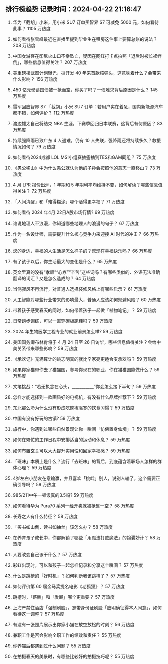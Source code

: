
## 排行榜趋势 记录时间：2024-04-22 21:16:47
  
  1. 华为「截胡」小米，用小米 SU7 订单买智界 S7 可减免 5000 元，如何看待此事？ 1105 万热度
    
  2. 如何看待张雪峰最近在直播里提到毕业生在租房这件事上要算总账的说法？ 208 万热度
    
  3. 中国女游客在印尼火山口不幸坠亡，疑因在网红打卡点拍照「退后时被长裙绊倒」，哪些信息值得关注？ 207 万热度
    
  4. 美重磅核武器计划曝光，拟开发 40 年来首款核弹头，这意味着什么？会带来什么影响？ 156 万热度
    
  5. 450 亿元储蓄国债被一抢而空，你买了吗？一债难求背后原因是什么？ 145 万热度
    
  6. 雷军回应智界 S7 「截胡」小米 SU7 订单：若用户实在着急，国内新能源汽车都不错，如何评价？ 112 万热度
    
  7. 渡边雄太自己将结束 NBA 生涯，下赛季回归日本联赛，这背后有何原因？ 83 万热度
    
  8. 持续强降雨已致广东 4 人遇难，仍有 10 人失联，强降雨还将持续多久？救援情况如何？ 79 万热度
    
  9. 如何看待2024成都 LOL MSI小组赛抽签抽到TES和GAM同组？ 75 万热度
    
  10. 《愚公移山》中为什么愚公就认为他的子孙会按照他的意志一直移山？ 73 万热度
    
  11. 4 月 LPR 报价出炉，1 年期和 5 年期利率均维持不变，如何解读？哪些信息值得关注？ 72 万热度
    
  12. 「人间清醒」和「难得糊涂」哪个活得更幸福？ 71 万热度
    
  13. 如何看待 2024 年4月 22日A股市场行情? 69 万热度
    
  14. 谁说地理人不浪漫，你知道哪些地理人的浪漫的句子？ 67 万热度
    
  15. 作为一名设计师，需要提升什么核心竞争力来迎接 AI 时代的冲击？ 66 万热度
    
  16. 您的身边，幸福的人生活是怎么样子的？您现在幸福快乐吗？ 66 万热度
    
  17. 有了孩子以后，你生活最大的变化是什么？ 65 万热度
    
  18. 英文里真的没有“孝顺”“心疼”“辛苦”这些词吗？有哪些类似的、外语无法准确翻译的词汇？又是怎么造成的？ 64 万热度
    
  19. 当侘寂风不再流行，对普通人选择装修风格上有哪些启示？ 61 万热度
    
  20. 人工智能对哪些行业带来的影响最大，普通人应该如何规避风险？ 60 万热度
    
  21. 带着孩子感受春天的同时，如何带着孩子一起做「植物笔记」？ 59 万热度
    
  22. 日常跑步训练，可以一直穿碳板跑鞋吗？ 59 万热度
    
  23. 2024 年生物医学工程专业的就业前景怎么样? 59 万热度
    
  24. 美国国务卿布林肯将于 4 月 24 日至 26 日访华，哪些信息值得关注？会给中美关系带来哪些影响？ 59 万热度
    
  25. 《承欢记》充满算计的姚志明真的就比辛家亮更适合麦承欢吗？ 59 万热度
    
  26. 如果你家猫带你去了猫猫国，参考你现在的职业，你在猫猫国能做什么？ 59 万热度
    
  27. 文笔挑战：“若无执念在心头，___________”你会怎么接下半句？ 59 万热度
    
  28. 怎样才能选择到一款画质好的电视机，有没有什么品牌推荐下？ 59 万热度
    
  29. 东北那么冷为什么没有形成吃辣椒驱寒的饮食习惯？ 59 万热度
    
  30. 中国有没有好玩的古镇? 59 万热度
    
  31. 旅行中，你遇到过哪些自然景观让你一瞬间「仿佛置身仙境」？ 59 万热度
    
  32. 如何在繁忙的工作日程中安排适当的运动和休息？ 59 万热度
    
  33. 如何布置玄关可以大大提升实用性和回家幸福感？ 59 万热度
    
  34. 「班味」本质上是什么？流行「去班味」的背后，到底蕴含着职场人怎样的群体心理？ 59 万热度
    
  35. 4岁左右小朋友在意输赢，并且喜欢「挑衅」别人，说别人输了，这个需要正确引导吗？ 59 万热度
    
  36. 985/211中午一顿饭真的3.5吗? 59 万热度
    
  37. 如何看待华为 Pura70 系列一经开卖就被抢售一空？ 58 万热度
    
  38. 长寿之人有什么特征？ 58 万热度
    
  39. 「买书如山倒，读书如抽丝」该怎么办？ 58 万热度
    
  40. 在养育孩子成长中，你都解锁了哪些「用魔法打败魔法」的锦囊妙计？ 58 万热度
    
  41. 人要改变自己该干什么？ 57 万热度
    
  42. 彩虹出现时，可以和孩子一起怎样记录和分享这个瞬间？ 57 万热度
    
  43. 什么是跳槽的「好时机」？如何判断我该跳槽了？ 57 万热度
    
  44. 如何评价第 60 届金马奖提名电影《老狐狸》？ 57 万热度
    
  45. 跳槽时，「薪酬」和「发展」哪个更重要？ 57 万热度
    
  46. 上海严禁住酒店「强制刷脸」，忘带身份证刷脸「应明确征得本人同意」，如何看待这一调整？ 57 万热度
    
  47. 有没有一张照片展示出你家小猫在放空放松的时刻？ 56 万热度
    
  48. 兼职工作是否会影响全职工作的绩效和责任？ 55 万热度
    
  49. 你养猫后都遇到过什么问题？ 55 万热度
    
  50. 在拍摄春天的美景时，有哪些比较好的拍摄技巧呢？ 55 万热度
    